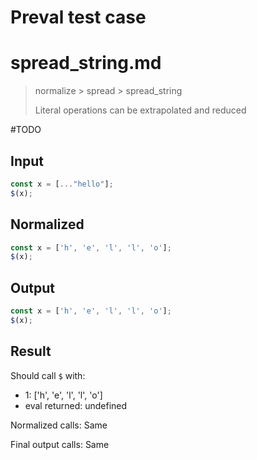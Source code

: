 # Preval test case

# spread_string.md

> normalize > spread > spread_string
>
> Literal operations can be extrapolated and reduced

#TODO

## Input

`````js filename=intro
const x = [..."hello"];
$(x);
`````

## Normalized

`````js filename=intro
const x = ['h', 'e', 'l', 'l', 'o'];
$(x);
`````

## Output

`````js filename=intro
const x = ['h', 'e', 'l', 'l', 'o'];
$(x);
`````

## Result

Should call `$` with:
 - 1: ['h', 'e', 'l', 'l', 'o']
 - eval returned: undefined

Normalized calls: Same

Final output calls: Same
